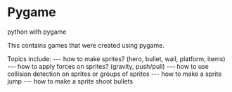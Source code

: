 # Pygame
python with pygame

This contains games that were created using pygame.

Topics include:
--- how to make sprites? (hero, bullet, wall, platform, items)
--- how to apply forces on sprites? (gravity, push/pull)
--- how to use collision detection on sprites or groups of sprites
--- how to make a sprite jump
--- how to make a sprite shoot bullets
